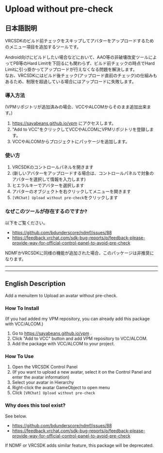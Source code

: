 # Upload without pre-check
## 日本語説明
VRCSDKのビルド前チェックをスキップしてアバターをアップロードするためのメニュー項目を追加するツールです。

Android向けにビルドしたい場合などにおいて、AAO等の非破壊改変ツールによってPB等のHard Limitを下回るにも関わらず、ビルド前チェックの時点でHard Limitに引っ掛かってアップロードが行えなくなる問題を解決します。\
なお、VRCSDKにはビルド後チェック(アップロード直前のチェック)の仕組みもあるため、制限を超過している場合にはアップロードに失敗します。

### 導入方法
(VPMリポジトリが追加済みの場合、VCCやALCOMからそのまま追加出来ます。)
1. https://sayabeans.github.io/vpm にアクセスします。
2. "Add to VCC"をクリックしてVCCやALCOMにVPMリポジトリを登録します。
3. VCCやALCOMからプロジェクトにパッケージを追加します。

### 使い方
1. VRCSDKのコントロールパネルを開きます
2. (新しいアバターをアップロードする場合は、コントロールパネルで対象のアバターを選択して情報を入力します)
3. ヒエラルキーでアバターを選択します
4. アバターのオブジェクトを右クリックしてメニューを開きます
5. `[VRChat] Upload without pre-check`をクリックします

### なぜこのツールが存在するのですか?
以下をご覧ください。
- https://github.com/bdunderscore/ndmf/issues/88
- https://feedback.vrchat.com/sdk-bug-reports/p/feedback-please-provide-way-for-official-control-panel-to-avoid-pre-check

NDMFかVRCSDKに同様の機能が追加された場合、このパッケージは非推奨になります。

---
---
## English Description
Add a menuitem to Upload an avatar without pre-check.

### How To Install
(If you had added my VPM repository, you can already add this package with VCC/ALCOM.)
1. Go to https://sayabeans.github.io/vpm .
2. Click "Add to VCC" button and add VPM repository to VCC/ALCOM.
3. Add the package with VCC/ALCOM to your project.

### How To Use
1. Open the VRCSDK Control Panel
2. (If you want to upload a new avatar, select it on the Control Panel and enter the avatar information)
3. Select your avatar in Hierarchy
4. Right-click the avatar GameObject to open menu
5. Click `[VRChat] Upload without pre-check`

### Why does this tool exist?
See below.
- https://github.com/bdunderscore/ndmf/issues/88
- https://feedback.vrchat.com/sdk-bug-reports/p/feedback-please-provide-way-for-official-control-panel-to-avoid-pre-check

If NDMF or VRCSDK adds similar feature, this package will be deprecated.
